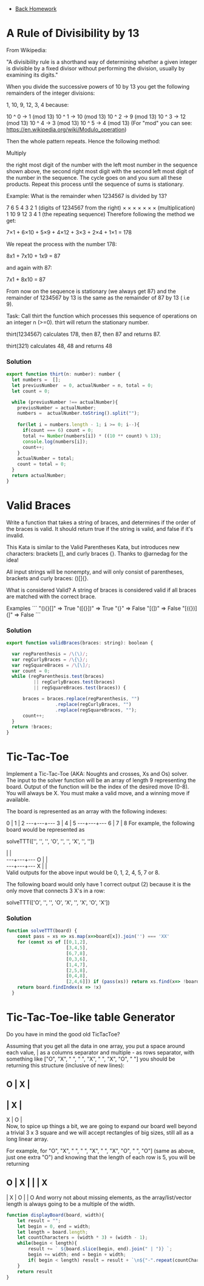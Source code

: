 - [Back Homework](../Homework.md)
# A Rule of Divisibility by 13
From Wikipedia:

"A divisibility rule is a shorthand way of determining whether a given integer is divisible by a fixed divisor without performing the division, usually by examining its digits."

When you divide the successive powers of 10 by 13 you get the following remainders of the integer divisions:

1, 10, 9, 12, 3, 4 because:

10 ^ 0 ->  1 (mod 13)
10 ^ 1 -> 10 (mod 13)
10 ^ 2 ->  9 (mod 13)
10 ^ 3 -> 12 (mod 13)
10 ^ 4 ->  3 (mod 13)
10 ^ 5 ->  4 (mod 13)
(For "mod" you can see: https://en.wikipedia.org/wiki/Modulo_operation)

Then the whole pattern repeats. Hence the following method:

Multiply

the right most digit of the number with the left most number in the sequence shown above,
the second right most digit with the second left most digit of the number in the sequence.
The cycle goes on and you sum all these products. Repeat this process until the sequence of sums is stationary.

Example:
What is the remainder when 1234567 is divided by 13?

7      6     5      4     3     2     1  (digits of 1234567 from the right)
×      ×     ×      ×     ×     ×     ×  (multiplication)
1     10     9     12     3     4     1  (the repeating sequence)
Therefore following the method we get:

7×1 + 6×10 + 5×9 + 4×12 + 3×3 + 2×4 + 1×1 = 178

We repeat the process with the number 178:

8x1 + 7x10 + 1x9 = 87

and again with 87:

7x1 + 8x10 = 87

From now on the sequence is stationary (we always get 87) and the remainder of 1234567 by 13 is the same as the remainder of 87 by 13 ( i.e 9).

Task:
Call thirt the function which processes this sequence of operations on an integer n (>=0). thirt will return the stationary number.

thirt(1234567) calculates 178, then 87, then 87 and returns 87.

thirt(321) calculates 48, 48 and returns 48

### Solution
```javascript
export function thirt(n: number): number {
  let numbers =  [];
  let previusNumber  = 0, actualNumber = n, total = 0;
  let count = 0;

  while (previusNumber !== actualNumber){
    previusNumber = actualNumber;
    numbers =  actualNumber.toString().split("");
    
    for(let i = numbers.length - 1; i >= 0; i--){
      if(count === 6) count = 0;
      total += Number(numbers[i]) * ((10 ** count) % 13); 
      console.log(numbers[i]);  
      count++;
    }
    actualNumber = total;
    count = total = 0;
  }
  return actualNumber;
}
```

# Valid Braces
Write a function that takes a string of braces, and determines if the order of the braces is valid. It should return true if the string is valid, and false if it's invalid.

This Kata is similar to the Valid Parentheses Kata, but introduces new characters: brackets [], and curly braces {}. Thanks to @arnedag for the idea!

All input strings will be nonempty, and will only consist of parentheses, brackets and curly braces: ()[]{}.

What is considered Valid?
A string of braces is considered valid if all braces are matched with the correct brace.

Examples
´´´
"(){}[]"   =>  True
"([{}])"   =>  True
"(}"       =>  False
"[(])"     =>  False
"[({})](]" =>  False
´´´
### Solution
```javascript
export function validBraces(braces: string): boolean {

  var regParenthesis = /\(\)/;
  var regCurlyBraces = /\{\}/;
  var regSquareBraces = /\[\]/;
  var count = 0;
  while (regParenthesis.test(braces) 
          || regCurlyBraces.test(braces) 
          || regSquareBraces.test(braces)) {

      braces = braces.replace(regParenthesis, "")
                  .replace(regCurlyBraces, "")
                  .replace(regSquareBraces, ""); 
      count++;
  }
  return !braces;
}
```
# Tic-Tac-Toe
Implement a Tic-Tac-Toe (AKA: Noughts and crosses, Xs and Os) solver. The input to the solver function will be an array of length 9 representing the board. Output of the function will be the index of the desired move (0-8). You will always be X. You must make a valid move, and a winning move if available.

The board is represented as an array with the following indexes:

 0 | 1 | 2
---+---+---
 3 | 4 | 5
---+---+---
 6 | 7 | 8 
For example, the following board would be represented as

solveTTT(['', '', '', 'O', '', '', 'X', '', ''])

   |   |  
---+---+---
 O |   |  
---+---+---
 X |   |   
Valid outputs for the above input would be 0, 1, 2, 4, 5, 7 or 8.

The following board would only have 1 correct output (2) because it is the only move that connects 3 X's in a row:

solveTTT(['O', '', '', 'O', 'X', '', 'X', 'O', 'X'])
### Solution
```javascript
function solveTTT(board) {
    const pass = xs => xs.map(x=>board[x]).join('') === 'XX'
    for (const xs of [[0,1,2],
                      [3,4,5],
                      [6,7,8],
                      [0,3,6],
                      [1,4,7],
                      [2,5,8],
                      [0,4,8],
                      [2,4,6]]) if (pass(xs)) return xs.find(x=> !board[x] )
    return board.findIndex(x => !x)
  }
```
# Tic-Tac-Toe-like table Generator
Do you have in mind the good old TicTacToe?

Assuming that you get all the data in one array, you put a space around each value, | as a columns separator and multiple - as rows separator, with something like ["O", "X", " ", " ", "X", " ", "X", "O", " "] you should be returning this structure (inclusive of new lines):

 O | X |   
-----------
   | X |   
-----------
 X | O |   
Now, to spice up things a bit, we are going to expand our board well beyond a trivial 3 x 3 square and we will accept rectangles of big sizes, still all as a long linear array.

For example, for "O", "X", " ", " ", "X", " ", "X", "O", " ", "O"] (same as above, just one extra "O") and knowing that the length of each row is 5, you will be returning

 O | X |   |   | X 
-------------------
   | X | O |   | O 
And worry not about missing elements, as the array/list/vector length is always going to be a multiple of the width.
```javascript
function displayBoard(board, width){
    let result = "";
    let begin = 0, end = width;
    let length = board.length;
    let countCharacters = (width * 3) + (width - 1);
    while(begin < length){
        result += ` ${board.slice(begin, end).join(" | ")} `;
        begin += width; end = begin + width;
        if( begin < length) result = result + `\n${"-".repeat(countCharacters)}\n`
    }
    return result
}
```